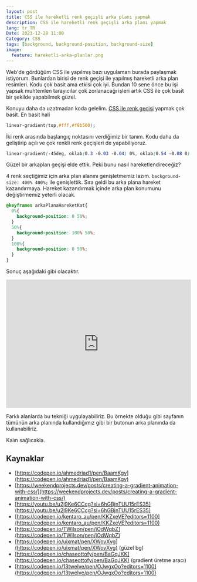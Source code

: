 ```yaml
---
layout: post
title: CSS ile hareketli renk geçişli arka planı yapmak
description: CSS ile hareketli renk geçişli arka planı yapmak
lang: tr_TR
Date: 2023-12-28 11:00
Category: CSS
tags: [background, background-position, background-size]
image:
  feature: hareketli-arka-planlar.png
---
```


Web'de gördüğüm CSS ile yapılmış bazı uygulamarı burada paylaşmak istiyorum. Bunlardan birisi de renk geçişi ile yapılmış hareketli arka plan resimleri. Kodu çok basit ama etkisi çok iyi. Bundan 10 sene önce bu işi yapsak muhtemlen tarayıcılar çok zorlanacağı işleri artık CSS ile çok basit bir şekilde yapabilmek güzel. 

Konuyu daha da uzatmadan koda gelelim. [CSS ile renk geçişi](https://fatihhayrioglu.com/css-renk-gecisleri-gradients/) yapmak çok basit. En basit hali 

```css
linear-gradient(top,#fff,#f8b500);
```

İki renk arasında başlangıç noktasını verdiğimiz bir tanım. Kodu daha da geliştirip açılı ve çok renkli renk geçişleri de yapabiliyoruz. 

```css
linear-gradient(-45deg, oklab(0.3 -0.03 -0.04) 0%, oklab(0.54 -0.08 0) 13%, oklab(0.82 -0.13 0.08) 25%, oklab(0.11 -0.13 0) 38%, oklab(0.3 -0.03 -0.04) 50%, oklab(0.54 -0.08 0) 62%, oklab(0.82 -0.13 0.08) 75%, oklab(0.11 -0.13 0) 87%, oklab(0.3 -0.03 -0.04) 100%);
```

Güzel bir arkaplan geçişi elde ettik. Peki bunu nasıl hareketlendireceğiz?

4 renk seçtiğimiz için arka plan alanını genişletmemiz lazım. `background-size: 400% 400%;` ile genişlettik. Sıra geldi bu arka plana hareket kazandırmaya. Hareket kazandırmak içinde arka plan konumunu değiştirmemiz yeterli olacak.

```css
@keyframes arkaPlanaHareketKat{
  0%{
    background-position: 0 50%;
  }
  50%{
    background-position: 100% 50%;
  }
  100%{
    background-position: 0 50%;
  }
}
```
Sonuç aşağıdaki gibi olacaktır. 

<iframe height="350.08203125" style="width: 100%;" scrolling="no" title="Animated Background" src="https://codepen.io/fatihhayri/embed/NWJPpeK?default-tab=css%2Cresult&zoom=0.5" frameborder="no" loading="lazy" allowtransparency="true" allowfullscreen="true">
</iframe>

Farklı alanlarda bu tekniği uygulayabiliriz. Bu örnekte olduğu gibi sayfanın tümünün arka planında kullandığımız gibi bir butonun arka planında da kullanabiliriz. 

Kalın sağlıcakla.

## Kaynaklar

 - [https://codepen.io/ahmedriad1/pen/BaamKgv](https://codepen.io/ahmedriad1/pen/BaamKgv)
  - [https://weekendprojects.dev/posts/creating-a-gradient-animation-with-css/](https://weekendprojects.dev/posts/creating-a-gradient-animation-with-css/)
  - [https://youtu.be/u2j9Ke6CCcg?si=6hGBjnTUU15rES35](https://youtu.be/u2j9Ke6CCcg?si=6hGBjnTUU15rES35)
  - [https://codepen.io/kentaro_au/pen/KKZxeVE?editors=1100](https://codepen.io/kentaro_au/pen/KKZxeVE?editors=1100)
  - [https://codepen.io/TWilson/pen/jOdWqbZ](https://codepen.io/TWilson/pen/jOdWqbZ)
  - [https://codepen.io/uixmat/pen/XWovXvg](https://codepen.io/uixmat/pen/XWovXvg) (güzel bg)
  - [https://codepen.io/chaseottofy/pen/BaGqJKK](https://codepen.io/chaseottofy/pen/BaGqJKK) (gradient üretme aracı)
  - [https://codepen.io/13twelve/pen/OJwgxOo?editors=1100](https://codepen.io/13twelve/pen/OJwgxOo?editors=1100)